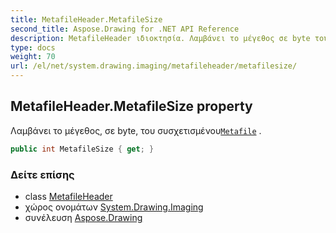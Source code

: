 ```yaml
---
title: MetafileHeader.MetafileSize
second_title: Aspose.Drawing for .NET API Reference
description: MetafileHeader ιδιοκτησία. Λαμβάνει το μέγεθος σε byte του συσχετισμένουMetafile .
type: docs
weight: 70
url: /el/net/system.drawing.imaging/metafileheader/metafilesize/
---
```

## MetafileHeader.MetafileSize property

Λαμβάνει το μέγεθος, σε byte, του συσχετισμένου[`Metafile`](../../metafile/) .

```csharp
public int MetafileSize { get; }
```

### Δείτε επίσης

* class [MetafileHeader](../)
* χώρος ονομάτων [System.Drawing.Imaging](../../metafileheader/)
* συνέλευση [Aspose.Drawing](../../../)


